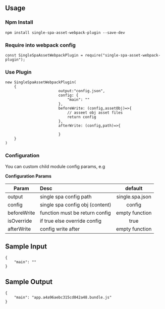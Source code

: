 ## Usage

### Npm Install
```
npm install single-spa-asset-webpack-plugin --save-dev
```

### Require into webpack config
```
const SingleSpaAssetWebpackPlugin = require("single-spa-asset-webpack-plugin");
```

### Use Plugin
```
new SingleSpaAssetWebpackPlugin(
	{
                        output:"config.json",
                        config: {
                            "main": ""
                        },
                        beforeWrite: (config,assetObj)=>{
                            // asseet obj asset files
                            return config
                        },
						afterWrite: (config,path)=>{

						}
    }
)
```

### Configuration

You can custom child module config params, e.g

**Configuration Params**

| Param      | Desc    |  default  |
| --------   | :-----   | :----: |
| output             | single spa  config path           |   single.spa.json    |
| config             | single spa config obj (content)   |   config   |
| beforeWrite        | function must be return config    |   empty function    |
| isOverride         |  if true else override config     |   true    |
| afterWrite         | config write after                |   empty function    |

## Sample Input

```
{
    "main": ""
}
```

## Sample Output

```
{
    "main": "app.a4a96aebc315cd042a48.bundle.js"
}
```